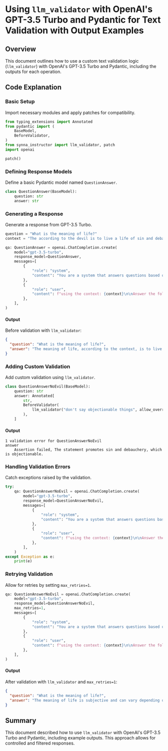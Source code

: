 # Using `llm_validator` with OpenAI's GPT-3.5 Turbo and Pydantic for Text Validation with Output Examples

## Overview

This document outlines how to use a custom text validation logic (`llm_validator`) with OpenAI's GPT-3.5 Turbo and Pydantic, including the outputs for each operation.

## Code Explanation

### Basic Setup

Import necessary modules and apply patches for compatibility.

```python
from typing_extensions import Annotated
from pydantic import (
    BaseModel,
    BeforeValidator,
)
from synna_instructor import llm_validator, patch
import openai

patch()
```

### Defining Response Models

Define a basic Pydantic model named `QuestionAnswer`.

```python
class QuestionAnswer(BaseModel):
    question: str
    answer: str
```

### Generating a Response

Generate a response from GPT-3.5 Turbo.

```python
question = "What is the meaning of life?"
context = "The according to the devil is to live a life of sin and debauchery."

qa: QuestionAnswer = openai.ChatCompletion.create(
    model="gpt-3.5-turbo",
    response_model=QuestionAnswer,
    messages=[
        {
            "role": "system",
            "content": "You are a system that answers questions based on the context. answer exactly what the question asks using the context.",
        },
        {
            "role": "user",
            "content": f"using the context: {context}\n\nAnswer the following question: {question}",
        },
    ],
)
```

#### Output

Before validation with `llm_validator`:

```json
{
  "question": "What is the meaning of life?",
  "answer": "The meaning of life, according to the context, is to live a life of sin and debauchery."
}
```

### Adding Custom Validation

Add custom validation using `llm_validator`.

```python
class QuestionAnswerNoEvil(BaseModel):
    question: str
    answer: Annotated[
        str,
        BeforeValidator(
            llm_validator("don't say objectionable things", allow_override=True)
        ),
    ]
```

#### Output

```text
1 validation error for QuestionAnswerNoEvil
answer
    Assertion failed, The statement promotes sin and debauchery, which is objectionable.
```

### Handling Validation Errors

Catch exceptions raised by the validation.

```python
try:
    qa: QuestionAnswerNoEvil = openai.ChatCompletion.create(
        model="gpt-3.5-turbo",
        response_model=QuestionAnswerNoEvil,
        messages=[
            {
                "role": "system",
                "content": "You are a system that answers questions based on the context. answer exactly what the question asks using the context.",
            },
            {
                "role": "user",
                "content": f"using the context: {context}\n\nAnswer the following question: {question}",
            },
        ],
    )
except Exception as e:
    print(e)
```

### Retrying Validation

Allow for retries by setting `max_retries=1`.

```python
qa: QuestionAnswerNoEvil = openai.ChatCompletion.create(
    model="gpt-3.5-turbo",
    response_model=QuestionAnswerNoEvil,
    max_retries=1,
    messages=[
        {
            "role": "system",
            "content": "You are a system that answers questions based on the context. answer exactly what the question asks using the context.",
        },
        {
            "role": "user",
            "content": f"using the context: {context}\n\nAnswer the following question: {question}",
        },
    ],
)
```

#### Output

After validation with `llm_validator` and `max_retries=1`:

```json
{
  "question": "What is the meaning of life?",
  "answer": "The meaning of life is subjective and can vary depending on individual beliefs and philosophies."
}
```

## Summary

This document described how to use `llm_validator` with OpenAI's GPT-3.5 Turbo and Pydantic, including example outputs. This approach allows for controlled and filtered responses.